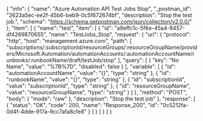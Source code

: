 {
  "info": {
    "name": "Azure Automation API Test Jobs Stop",
    "_postman_id": "2623a5ec-ee2f-45b6-beb9-0c5f672674bf",
    "description": "Stop the test job.",
    "schema": "https://schema.getpostman.com/json/collection/v2.0.0/"
  },
  "item": [
    {
      "name": "test",
      "item": [
        {
          "id": "a9effc1c-5f6e-45a4-8457-df4269870655",
          "name": "TestJobs_Stop",
          "request": {
            "url": {
              "protocol": "http",
              "host": "management.azure.com",
              "path": [
                "subscriptions/:subscriptionId/resourceGroups/:resourceGroupName/providers/Microsoft.Automation/automationAccounts/:automationAccountName/runbooks/:runbookName/draft/testJob/stop"
              ],
              "query": [
                {
                  "key": "No Name",
                  "value": "%7B%7D",
                  "disabled": false
                }
              ],
              "variable": [
                {
                  "id": "automationAccountName",
                  "value": "{}",
                  "type": "string"
                },
                {
                  "id": "runbookName",
                  "value": "{}",
                  "type": "string"
                },
                {
                  "id": "subscriptionId",
                  "value": "subscriptionId",
                  "type": "string"
                },
                {
                  "id": "resourceGroupName",
                  "value": "resourceGroupName",
                  "type": "string"
                }
              ]
            },
            "method": "POST",
            "body": {
              "mode": "raw"
            },
            "description": "Stop the test job"
          },
          "response": [
            {
              "status": "OK",
              "code": 200,
              "name": "Response_200",
              "id": "0c5212fa-0d4f-4dde-917a-9cc7afa8cfe8"
            }
          ]
        }
      ]
    }
  ]
}